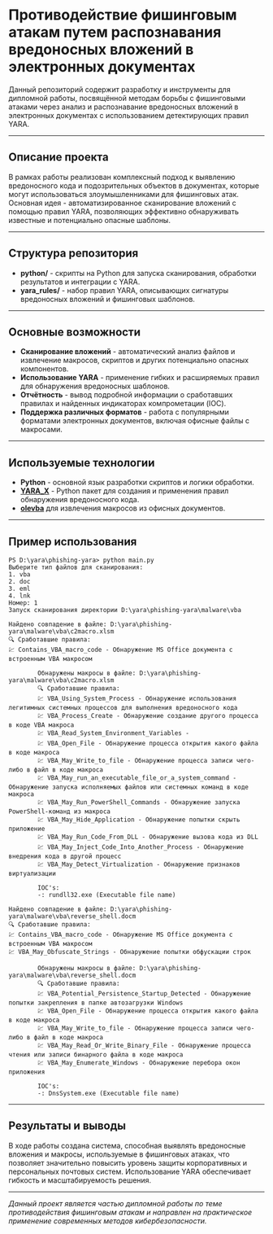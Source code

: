 # Противодействие фишинговым атакам путем распознавания вредоносных вложений в электронных документах

Данный репозиторий содержит разработку и инструменты для дипломной работы, посвящённой методам борьбы с фишинговыми атаками через анализ и распознавание вредоносных вложений в электронных документах с использованием детектирующих правил YARA.

---

## Описание проекта

В рамках работы реализован комплексный подход к выявлению вредоносного кода и подозрительных объектов в документах, которые могут использоваться злоумышленниками для фишинговых атак. Основная идея - автоматизированное сканирование вложений с помощью правил YARA, позволяющих эффективно обнаруживать известные и потенциально опасные шаблоны.

---

## Структура репозитория

- **python/** - скрипты на Python для запуска сканирования, обработки результатов и интеграции с YARA.
- **yara_rules/** - набор правил YARA, описывающих сигнатуры вредоносных вложений и фишинговых шаблонов.
  
---

## Основные возможности

- **Сканирование вложений** - автоматический анализ файлов и извлечение макросов, скриптов и других потенциально опасных компонентов.
- **Использование YARA** - применение гибких и расширяемых правил для обнаружения вредоносных шаблонов.
- **Отчётность** - вывод подробной информации о сработавших правилах и найденных индикаторах компрометации (IOC).
- **Поддержка различных форматов** - работа с популярными форматами электронных документов, включая офисные файлы с макросами.

---
## Используемые технологии

- **Python** - основной язык разработки скриптов и логики обработки.
- **[YARA_X](https://virustotal.github.io/yara-x/docs/api/python/)** - Python пакет для создания и применения правил обнаружения вредоносного кода.
- **[olevba](https://github.com/decalage2/oletools/wiki/olevba)** для извлечения макросов из офисных документов.


---

## Пример использования

```
PS D:\yara\phishing-yara> python main.py
Выберите тип файлов для сканирования:
1. vba 
2. doc 
3. eml 
4. lnk 
Номер: 1
Запуск сканирования директории D:\yara\phishing-yara\malware\vba

Найдено совпадение в файле: D:\yara\phishing-yara\malware\vba\c2macro.xlsm
🔍 Сработавшие правила:
💹 Contains_VBA_macro_code - Обнаружение MS Office документа с встроенным VBA макросом

        Обнаружены макросы в файле: D:\yara\phishing-yara\malware\vba\c2macro.xlsm
        🔍 Сработавшие правила:
        💹 VBA_Using_System_Process - Обнаружение использования легитимных системных процессов для выполнения вредоносного кода
        💹 VBA_Process_Create - Обнаружение создание другого процесса в коде VBA макроса
        💹 VBA_Read_System_Environment_Variables -
        💹 VBA_Open_File - Обнаружение процесса открытия какого файла в коде макроса
        💹 VBA_May_Write_to_file - Обнаружение процесса записи чего-либо в файл в коде макроса
        💹 VBA_May_run_an_executable_file_or_a_system_command - Обнаружение запуска исполняемых файлов или системных команд в коде макроса
        💹 VBA_May_Run_PowerShell_Commands - Обнаружение запуска PowerShell-команд из макроса
        💹 VBA_May_Hide_Application - Обнаружение попытки скрыть приложение
        💹 VBA_May_Run_Code_From_DLL - Обнаружение вызова кода из DLL
        💹 VBA_May_Inject_Code_Into_Another_Process - Обнаружение внедрения кода в другой процесс
        💹 VBA_May_Detect_Virtualization - Обнаружение признаков виртуализации

        IOC's:
        -: rundll32.exe (Executable file name)

Найдено совпадение в файле: D:\yara\phishing-yara\malware\vba\reverse_shell.docm
🔍 Сработавшие правила:
💹 Contains_VBA_macro_code - Обнаружение MS Office документа с встроенным VBA макросом
💹 VBA_May_Obfuscate_Strings - Обнаружение попытки обфускации строк

        Обнаружены макросы в файле: D:\yara\phishing-yara\malware\vba\reverse_shell.docm
        🔍 Сработавшие правила:
        💹 VBA_Potential_Persistence_Startup_Detected - Обнаружение попытки закрепления в папке автозагрузки Windows
        💹 VBA_Open_File - Обнаружение процесса открытия какого файла в коде макроса
        💹 VBA_May_Write_to_file - Обнаружение процесса записи чего-либо в файл в коде макроса
        💹 VBA_May_Read_Or_Write_Binary_File - Обнаружение процесса чтения или записи бинарного файла в коде макроса
        💹 VBA_May_Enumerate_Windows - Обнаружение перебора окон приложения

        IOC's:
        -: DnsSystem.exe (Executable file name)
```

---
## Результаты и выводы

В ходе работы создана система, способная выявлять вредоносные вложения и макросы, используемые в фишинговых атаках, что позволяет значительно повысить уровень защиты корпоративных и персональных почтовых систем. Использование YARA обеспечивает гибкость и масштабируемость решения.

---

*Данный проект является частью дипломной работы по теме противодействия фишинговым атакам и направлен на практическое применение современных методов кибербезопасности.*

